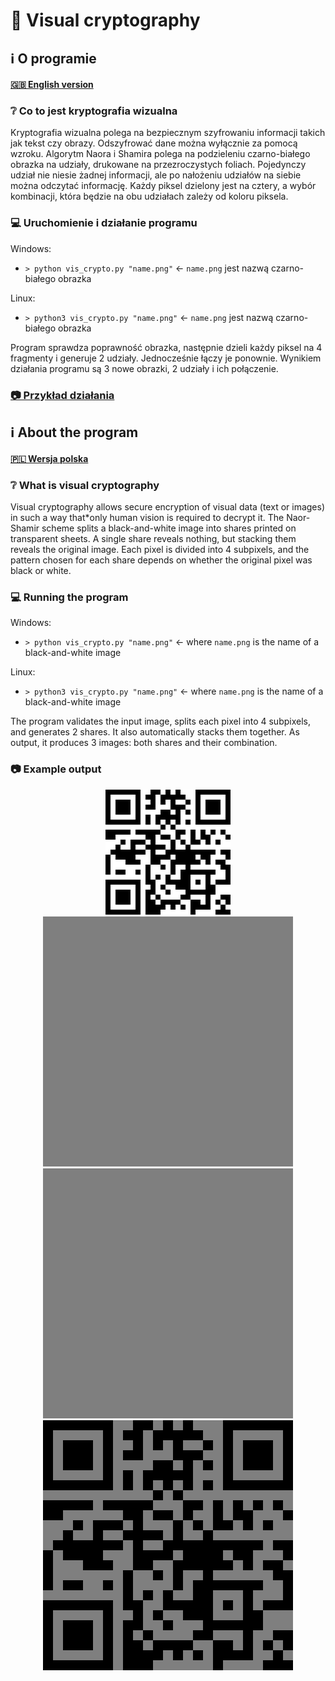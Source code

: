 # 👀 Visual cryptography

## ℹ️ O programie

#### [🇬🇧 English version](#ℹ️-about-the-program)

### ❔ Co to jest kryptografia wizualna

Kryptografia wizualna polega na bezpiecznym szyfrowaniu informacji takich jak tekst czy obrazy. Odszyfrować dane można wyłącznie za pomocą wzroku. Algorytm Naora i Shamira polega na podzieleniu czarno-białego obrazka na udziały, drukowane na przezroczystych foliach. Pojedynczy udział nie niesie żadnej informacji, ale po nałożeniu udziałów na siebie można odczytać informację. Każdy piksel dzielony jest na cztery, a wybór kombinacji, która będzie na obu udziałach zależy od koloru piksela.

### 💻 Uruchomienie i działanie programu

Windows:

* `> python vis_crypto.py "name.png"` <- `name.png` jest nazwą czarno-białego obrazka

Linux:

* `> python3 vis_crypto.py "name.png"` <- `name.png` jest nazwą czarno-białego obrazka

Program sprawdza poprawność obrazka, następnie dzieli każdy piksel na 4 fragmenty i generuje 2 udziały. Jednocześnie łączy je ponownie. Wynikiem działania programu są 3 nowe obrazki, 2 udziały i ich połączenie.

### [📷 Przykład działania](#example)

## ℹ️ About the program

#### [🇵🇱 Wersja polska](#ℹ️-o-programie)

### ❔ What is visual cryptography

Visual cryptography allows secure encryption of visual data (text or images) in such a way that*only human vision is required to decrypt it. The Naor-Shamir scheme splits a black-and-white image into shares printed on transparent sheets. A single share reveals nothing, but stacking them reveals the original image. Each pixel is divided into 4 subpixels, and the pattern chosen for each share depends on whether the original pixel was black or white.

### 💻 Running the program

Windows:

* `> python vis_crypto.py "name.png"` <- where `name.png` is the name of a black-and-white image

Linux:

* `> python3 vis_crypto.py "name.png"` <- where `name.png` is the name of a black-and-white image

The program validates the input image, splits each pixel into 4 subpixels, and generates 2 shares. It also automatically stacks them together. As output, it produces 3 images: both shares and their combination.

<a id="example"></a>

### 📷 Example output

<div align="center">
  <img src="qr_code.png" width="200"/>
</div>

<div align="center">
  <img src="qr_code_share1.png" width="400"/>
  <img src="qr_code_share2.png" width="400"/>
</div>

<div align="center">
  <img src="qr_code_merged.png" width="400"/>
</div>
